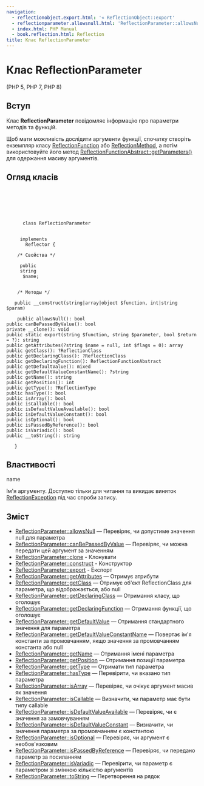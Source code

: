 ```yaml
---
navigation:
  - reflectionobject.export.html: '« ReflectionObject::export'
  - reflectionparameter.allowsnull.html: 'ReflectionParameter::allowsNull »'
  - index.html: PHP Manual
  - book.reflection.html: Reflection
title: Клас ReflectionParameter
---
```

# Клас ReflectionParameter

(PHP 5, PHP 7, PHP 8)

## Вступ

Клас **ReflectionParameter** повідомляє інформацію про параметри методів та функцій.

Щоб мати можливість дослідити аргументи функції, спочатку створіть екземпляр класу [ReflectionFunction](class.reflectionfunction.html) або [ReflectionMethod](class.reflectionmethod.html), а потім використовуйте його метод [ReflectionFunctionAbstract::getParameters()](reflectionfunctionabstract.getparameters.md) для одержання масиву аргументів.

## Огляд класів

```classsynopsis

     
    

    
     
      class ReflectionParameter
     

     implements 
       Reflector {

    /* Свойства */
    
     public
     string
      $name;


    /* Методы */
    
   public __construct(string|array|object $function, int|string $param)

    public allowsNull(): bool
public canBePassedByValue(): bool
private __clone(): void
public static export(string $function, string $parameter, bool $return = ?): string
public getAttributes(?string $name = null, int $flags = 0): array
public getClass(): ?ReflectionClass
public getDeclaringClass(): ?ReflectionClass
public getDeclaringFunction(): ReflectionFunctionAbstract
public getDefaultValue(): mixed
public getDefaultValueConstantName(): ?string
public getName(): string
public getPosition(): int
public getType(): ?ReflectionType
public hasType(): bool
public isArray(): bool
public isCallable(): bool
public isDefaultValueAvailable(): bool
public isDefaultValueConstant(): bool
public isOptional(): bool
public isPassedByReference(): bool
public isVariadic(): bool
public __toString(): string

   }
```

## Властивості

name

Ім'я аргументу. Доступно тільки для читання та викидає виняток [ReflectionException](class.reflectionexception.md) під час спроби запису.

## Зміст

-   [ReflectionParameter::allowsNull](reflectionparameter.allowsnull.md) — Перевіряє, чи допустиме значення null для параметра
-   [ReflectionParameter::canBePassedByValue](reflectionparameter.canbepassedbyvalue.md) — Перевіряє, чи можна передати цей аргумент за значенням
-   [ReflectionParameter::clone](reflectionparameter.clone.md) - Клонувати
-   [ReflectionParameter::construct](reflectionparameter.construct.md) - Конструктор
-   [ReflectionParameter::export](reflectionparameter.export.md) - Експорт
-   [ReflectionParameter::getAttributes](reflectionparameter.getattributes.md) — Отримує атрибути
-   [ReflectionParameter::getClass](reflectionparameter.getclass.md) — Отримує об'єкт ReflectionClass для параметра, що відображається, або null
-   [ReflectionParameter::getDeclaringClass](reflectionparameter.getdeclaringclass.md) — Отримання класу, що оголошує
-   [ReflectionParameter::getDeclaringFunction](reflectionparameter.getdeclaringfunction.md) — Отримання функції, що оголошує
-   [ReflectionParameter::getDefaultValue](reflectionparameter.getdefaultvalue.md) — Отримання стандартного значення для параметра
-   [ReflectionParameter::getDefaultValueConstantName](reflectionparameter.getdefaultvalueconstantname.md) — Повертає ім'я константи за промовчанням, якщо значення за промовчанням константа або null
-   [ReflectionParameter::getName](reflectionparameter.getname.md) — Отримання імені параметра
-   [ReflectionParameter::getPosition](reflectionparameter.getposition.md) — Отримання позиції параметра
-   [ReflectionParameter::getType](reflectionparameter.gettype.md) — Отримати тип параметра
-   [ReflectionParameter::hasType](reflectionparameter.hastype.md) — Перевірити, чи вказано тип параметра
-   [ReflectionParameter::isArray](reflectionparameter.isarray.md) — Перевіряє, чи очікує аргумент масив як значення
-   [ReflectionParameter::isCallable](reflectionparameter.iscallable.md) — Визначити, чи параметр має бути типу callable
-   [ReflectionParameter::isDefaultValueAvailable](reflectionparameter.isdefaultvalueavailable.md) — Перевіряє, чи є значення за замовчуванням
-   [ReflectionParameter::isDefaultValueConstant](reflectionparameter.isdefaultvalueconstant.md) — Визначити, чи значення параметра за промовчанням є константою
-   [ReflectionParameter::isOptional](reflectionparameter.isoptional.md) — Перевіряє, чи аргумент є необов'язковим
-   [ReflectionParameter::isPassedByReference](reflectionparameter.ispassedbyreference.md) — Перевіряє, чи передано параметр за посиланням
-   [ReflectionParameter::isVariadic](reflectionparameter.isvariadic.md) — Перевірити, чи параметр є параметром зі змінною кількістю аргументів
-   [ReflectionParameter::toString](reflectionparameter.tostring.md) — Перетворення на рядок
